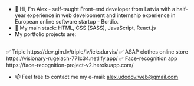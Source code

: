 - 👋 Hi, I’m Alex - self-taught Front-end developer from Latvia with a half-year experience in web development and internship experience in European online software startup - Bordio.
- 👀 My main stack: HTML, CSS (SASS), JavaScript, React.js
- My portfolio projects are:
<br>
✅ Triple https://dev.gim.lv/triple/lv/ieksdurvis/
✅ ASAP clothes online store https://visionary-rugelach-771c34.netlify.app/
✅ Face-recognition app https://face-recognition-project-v2.herokuapp.com/

- 📫 Feel free to contact me
my e-mail: alex.udodov.web@gmail.com

<!---
AlexWebDev01/AlexWebDev01 is a ✨ special ✨ repository because its `README.md` (this file) appears on your GitHub profile.
You can click the Preview link to take a look at your changes.
--->
